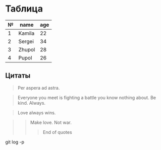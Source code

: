 # Таблица
|№|name|age|
|-|----|---|
1|Kamila|22
2|Sergei|34
3|Zhupol|28
4|Pupol|26

## Цитаты
> Per aspera ad astra.

> Everyone you meet is fighting a battle you know nothing about. Be kind. Always. 

> Love always wins. 

>> Make love. Not war.  
>>> End of quotes

git log -p
